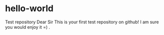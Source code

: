 # hello-world
Test repository
Dear Sir
This is your first test repository on github! I am sure you would enjoy it =) .
